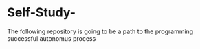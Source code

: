 # Self-Study-
The following repository is going to be a path to the programming successful autonomus process

